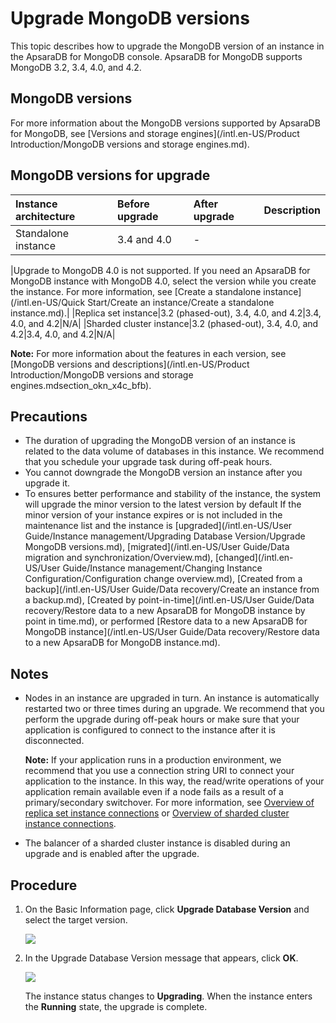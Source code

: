 # Upgrade MongoDB versions

This topic describes how to upgrade the MongoDB version of an instance in the ApsaraDB for MongoDB console. ApsaraDB for MongoDB supports MongoDB 3.2, 3.4, 4.0, and 4.2.

## MongoDB versions

For more information about the MongoDB versions supported by ApsaraDB for MongoDB, see [Versions and storage engines](/intl.en-US/Product Introduction/MongoDB versions and storage engines.md).

## MongoDB versions for upgrade

|Instance architecture|Before upgrade|After upgrade|Description|
|:--------------------|:-------------|:------------|:----------|
|Standalone instance|3.4 and 4.0|-

|Upgrade to MongoDB 4.0 is not supported. If you need an ApsaraDB for MongoDB instance with MongoDB 4.0, select the version while you create the instance. For more information, see [Create a standalone instance](/intl.en-US/Quick Start/Create an instance/Create a standalone instance.md).|
|Replica set instance|3.2 \(phased-out\), 3.4, 4.0, and 4.2|3.4, 4.0, and 4.2|N/A|
|Sharded cluster instance|3.2 \(phased-out\), 3.4, 4.0, and 4.2|3.4, 4.0, and 4.2|N/A|

**Note:** For more information about the features in each version, see [MongoDB versions and descriptions](/intl.en-US/Product Introduction/MongoDB versions and storage engines.mdsection_okn_x4c_bfb).

## Precautions

-   The duration of upgrading the MongoDB version of an instance is related to the data volume of databases in this instance. We recommend that you schedule your upgrade task during off-peak hours.
-   You cannot downgrade the MongoDB version an instance after you upgrade it.
-   To ensures better performance and stability of the instance, the system will upgrade the minor version to the latest version by default If the minor version of your instance expires or is not included in the maintenance list and the instance is [upgraded](/intl.en-US/User Guide/Instance management/Upgrading Database Version/Upgrade MongoDB versions.md), [migrated](/intl.en-US/User Guide/Data migration and synchronization/Overview.md), [changed](/intl.en-US/User Guide/Instance management/Changing Instance Configuration/Configuration change overview.md), [Created from a backup](/intl.en-US/User Guide/Data recovery/Create an instance from a backup.md), [Created by point-in-time](/intl.en-US/User Guide/Data recovery/Restore data to a new ApsaraDB for MongoDB instance by point in time.md), or performed [Restore data to a new ApsaraDB for MongoDB instance](/intl.en-US/User Guide/Data recovery/Restore data to a new ApsaraDB for MongoDB instance.md).

## Notes

-   Nodes in an instance are upgraded in turn. An instance is automatically restarted two or three times during an upgrade. We recommend that you perform the upgrade during off-peak hours or make sure that your application is configured to connect to the instance after it is disconnected.

    **Note:** If your application runs in a production environment, we recommend that you use a connection string URI to connect your application to the instance. In this way, the read/write operations of your application remain available even if a node fails as a result of a primary/secondary switchover. For more information, see [Overview of replica set instance connections]() or [Overview of sharded cluster instance connections]().

-   The balancer of a sharded cluster instance is disabled during an upgrade and is enabled after the upgrade.

## Procedure

1.  On the Basic Information page, click **Upgrade Database Version** and select the target version.

    ![](https://static-aliyun-doc.oss-accelerate.aliyuncs.com/assets/img/en-US/6735298951/p21044.png)

2.  In the Upgrade Database Version message that appears, click **OK**.

    ![](https://static-aliyun-doc.oss-accelerate.aliyuncs.com/assets/img/en-US/6735298951/p21045.png)

    The instance status changes to **Upgrading**. When the instance enters the **Running** state, the upgrade is complete.


